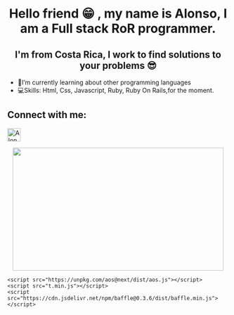  <link rel="stylesheet" href="https://cdnjs.cloudflare.com/ajax/libs/normalize/8.0.1/normalize.min.css" />
    <link rel="stylesheet" href="https://use.fontawesome.com/releases/v5.7.1/css/all.css">
    <link href="https://fonts.googleapis.com/css?family=Indie+Flower&display=swap" rel="stylesheet">
    <link href="https://fonts.googleapis.com/css?family=Oswald:300,400,500,600&display=swap" rel="stylesheet">
<link rel="stylesheet" href="css/style.css">
<h1 align="center">Hello friend 😁 , my name is Alonso, I am a Full stack RoR programmer. </h1>

<h2 align="center">I'm from Costa Rica, I work to find solutions to your problems 😎</h3>

- 📘I’m currently learning about other programming languages 
- 💻Skills: Html, Css, Javascript, Ruby, Ruby On Rails,for the moment.

<p align="left">
<h2  align="left">Connect with me:</h3>
<a href="https://www.linkedin.com/in/alonso-viales-arrieta-524183201/">
  <img alt="Alonso Viales LinkedIn" width="30px" src="https://cdn.jsdelivr.net/npm/simple-icons@v3/icons/linkedin.svg" />
</a>
</p>
<p align="center">
<img src="https://media1.giphy.com/media/12BYUePgtn7sis/giphy.gif?cid=ecf05e470jzsuwisi6jdg5diompvyfkeipxtty8xvgtspfc1&rid=giphy.gif&ct=g" width="480" height="280" />
</p>

 <script src="https://code.jquery.com/jquery-3.3.1.min.js"></script>
    <script src="https://unpkg.com/aos@next/dist/aos.js"></script>
    <script src="t.min.js"></script>
    <script src="https://cdn.jsdelivr.net/npm/baffle@0.3.6/dist/baffle.min.js"></script>